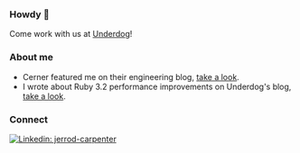### Howdy 👋

Come work with us at [Underdog](https://underdogfantasy.com/careers)!

### About me
- Cerner featured me on their engineering blog, [take a look](https://engineering.cerner.com/blog/cerner-and-icontrol/).
- I wrote about Ruby 3.2 performance improvements on Underdog's blog, [take a look](https://dev.to/underdogsports/ruby-yjit-at-underdog-5629).

### Connect
[![Linkedin: jerrod-carpenter](https://img.shields.io/badge/JerrodCarpenter-blue?style=flat-square&logo=Linkedin&logoColor=white&link=https://www.linkedin.com/in/jerrod-carpenter-27317a5b/)](https://www.linkedin.com/in/jerrod-carpenter-27317a5b/) &nbsp;
